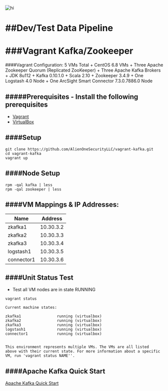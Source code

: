 <img src="https://github.com/AlienOneSecurityLLC/vagrant-kafka/blob/master/images/Kafka-Zookeeper-Pub-Sub.png" alt="hi" class="inline"/>

##Dev/Test Data Pipeline
=========================

###Vagrant Kafka/Zookeeper 
=============
####Vagrant Configuration: 5 VMs Total 
    + CentOS 6.8 VMs
    + Three Apache Zookeeper Quorum (Replicated ZooKeeper)
    + Three Apache Kafka Brokers 
    + JDK 8u112
    + Kafka 0.10.1.0 
    + Scala 2.10 
    + Zookeeper 3.4.9 
    + One Logstash 4.0 Node 
    + One ArcSight Smart Connector 7.3.0.7886.0 Node 

#####Prerequisites - Install the following prerequisites 
-------------------------
+ [Vagrant](https://www.vagrantup.com/downloads.html)
+ [VirtualBox](https://www.virtualbox.org/wiki/Downloads)

####Setup
-------------------------
```
git clone https://github.com/AlienOneSecurityLLC/vagrant-kafka.git
cd vagrant-kafka 
vagrant up
```
####Node Setup 
--------------------------
```
rpm -qal kafka | less
rpm -qal zookeeper | less
```

####VM Mappings & IP Addresses:
--------------------------

| Name        | Address   | 
|-------------|-----------|
|zkafka1      | 10.30.3.2 | 
|zkafka2      | 10.30.3.3 |
|zkafka3      | 10.30.3.4 |
|logstash1    | 10.30.3.5 |
|connector1   | 10.30.3.6 |


####Unit Status Test 
-------------------------

+ Test all VM nodes are in state RUNNING 

```
vagrant status
```

```
Current machine states:

zkafka1                running (virtualbox)
zkafka2                running (virtualbox)
zkafka3                running (virtualbox)
logstash1              running (virtualbox)
connector1             running (virtualbox)


This environment represents multiple VMs. The VMs are all listed
above with their current state. For more information about a specific
VM, run 'vagrant status NAME''.
```
####Apache Kafka Quick Start 
---------------------------
[Apache Kafka Quick Start](https://kafka.apache.org/documentation#quickstart_createtopic)
